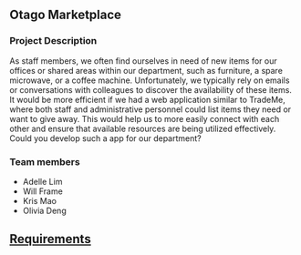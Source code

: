 ## Otago Marketplace

### Project Description
As staff members, we often find ourselves in need of new items for our offices or shared areas
within our department, such as furniture, a spare microwave, or a coffee machine. Unfortunately,
we typically rely on emails or conversations with colleagues to discover the availability of these
items. It would be more efficient if we had a web application similar to TradeMe, where both staff
and administrative personnel could list items they need or want to give away. This would help us to
more easily connect with each other and ensure that available resources are being utilized
effectively. Could you develop such a app for our department?

### Team members
- Adelle Lim
- Will Frame
- Kris Mao
- Olivia Deng

## [Requirements](./requirements.md)
